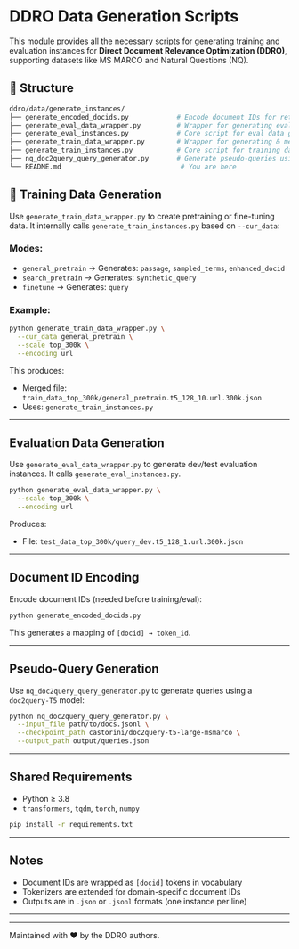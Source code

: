 # DDRO Data Generation Scripts

This module provides all the necessary scripts for generating training and evaluation instances for **Direct Document Relevance Optimization (DDRO)**, supporting datasets like MS MARCO and Natural Questions (NQ).

## 📂 Structure

```bash
ddro/data/generate_instances/
├── generate_encoded_docids.py            # Encode document IDs for retrieval
├── generate_eval_data_wrapper.py         # Wrapper for generating evaluation instances
├── generate_eval_instances.py            # Core script for eval data generation
├── generate_train_data_wrapper.py        # Wrapper for generating & merging training instances
├── generate_train_instances.py           # Core script for training data generation
├── nq_doc2query_query_generator.py       # Generate pseudo-queries using doc2query-T5
└── README.md                              # You are here
```

## 🔧 Training Data Generation

Use `generate_train_data_wrapper.py` to create pretraining or fine-tuning data. It internally calls `generate_train_instances.py` based on `--cur_data`:

### Modes:
- `general_pretrain` → Generates: `passage`, `sampled_terms`, `enhanced_docid`
- `search_pretrain`  → Generates: `synthetic_query`
- `finetune`         → Generates: `query`

### Example:
```bash
python generate_train_data_wrapper.py \
  --cur_data general_pretrain \
  --scale top_300k \
  --encoding url
```

This produces:
- Merged file: `train_data_top_300k/general_pretrain.t5_128_10.url.300k.json`
- Uses: `generate_train_instances.py`

---

##  Evaluation Data Generation

Use `generate_eval_data_wrapper.py` to generate dev/test evaluation instances. It calls `generate_eval_instances.py`.

```bash
python generate_eval_data_wrapper.py \
  --scale top_300k \
  --encoding url
```

Produces:
- File: `test_data_top_300k/query_dev.t5_128_1.url.300k.json`

---

##  Document ID Encoding

Encode document IDs (needed before training/eval):
```bash
python generate_encoded_docids.py
```
This generates a mapping of `[docid] → token_id`.

---

##  Pseudo-Query Generation 
Use `nq_doc2query_query_generator.py` to generate queries using a `doc2query-T5` model:
```bash
python nq_doc2query_query_generator.py \
  --input_file path/to/docs.jsonl \
  --checkpoint_path castorini/doc2query-t5-large-msmarco \
  --output_path output/queries.json
```

---

## Shared Requirements
- Python ≥ 3.8
- `transformers`, `tqdm`, `torch`, `numpy`

```bash
pip install -r requirements.txt
```

---

##  Notes
- Document IDs are wrapped as `[docid]` tokens in vocabulary
- Tokenizers are extended for domain-specific document IDs
- Outputs are in `.json` or `.jsonl` formats (one instance per line)

---


---

Maintained with ❤️ by the DDRO authors.
